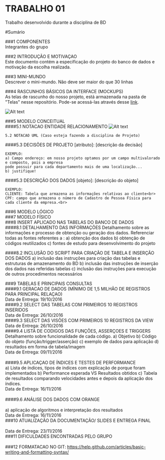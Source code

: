 # TRABALHO 01
Trabalho desenvolvido durante a disciplina de BD

#Sumário

###1	COMPONENTES<br>
Integrantes do grupo<br>

###2	INTRODUÇÃO E MOTIVAÇAO<br>
Este documento contém a especificação do projeto do banco de dados <nome do projeto> e motivação da escolha realizada. <br>

###3	MINI-MUNDO<br>
Descrever o mini-mundo. Não deve ser maior do que 30 linhas <br>

###4	RASCUNHOS BÁSICOS DA INTERFACE (MOCKUPS)<br>
As telas de rascunho do nosso projeto, está armazenada na pasta de "Telas" nesse repositório. Pode-se acessá-las através desse [link](https://github.com/DaniloSI/topicos-trabalho/blob/master/imagens/Telas/TelaMoqup.pdf).<br>

![Alt text](https://github.com/discipbd2/topicos-trabalho/blob/master/balsamiq.png?raw=true "Title")


###5	MODELO CONCEITUAL<br>
####5.1 NOTACAO ENTIDADE RELACIONAMENTO
![Alt text](https://github.com/DaniloSI/topicos-trabalho/blob/master/imagens/Conceitual_brModelo_v04.jpg "Modelo Conceitual")
    
    5.2 NOTACAO UML (Caso esteja fazendo a disciplina de Projeto)

####5.3 DECISÕES DE PROJETO
    [atributo]: [descrição da decisão]
    
    EXEMPLO:
    a) Campo endereço: em nosso projeto optamos por um campo multivalorado e composto, pois a empresa 
    pode possuir para cada departamento mais de uma localização... 
    b) justifique!

####5.3 DESCRIÇÃO DOS DADOS 
    [objeto]: [descrição do objeto]
    
    EXEMPLO:
    CLIENTE: Tabela que armazena as informações relativas ao cliente<br>
    CPF: campo que armazena o número de Cadastro de Pessoa Física para cada cliente da empresa.<br>

###6	MODELO LÓGICO<br>
###7	MODELO FÍSICO<br>
###8	INSERT APLICADO NAS TABELAS DO BANCO DE DADOS<br>
####8.1 DETALHAMENTO DAS INFORMAÇÕES
        Detalhamento sobre as informações e processo de obtenção ou geração dos dados.
        Referenciar todas as fontes referentes a :
        a) obtenção dos dados
        b) obtenção de códigos reutilizados
        c) fontes de estudo para desenvolvimento do projeto
        
####8.2 INCLUSÃO DO SCRIPT PARA CRIAÇÃO DE TABELA E INSERÇÃO DOS DADOS
        a) inclusão das instruções para criação das tabelas e estruturas de amazenamento do BD
        b) inclusão das instruções de inserção dos dados nas referidas tabelas
        c) inclusão das instruções para execução de outros procedimentos necessários

###9	TABELAS E PRINCIPAIS CONSULTAS<br>
####9.1	GERACAO DE DADOS (MÍNIMO DE 1,5 MILHÃO DE REGISTROS PARA PRINCIPAL RELAÇAO)<br>
    Data de Entrega: 19/10/2016
<br>
####9.2	SELECT DAS TABELAS COM PRIMEIROS 10 REGISTROS INSERIDOS<br> 
    Data de Entrega: 26/10/2016
<br>
####9.3	SELECT DAS VISÕES COM PRIMEIROS 10 REGISTROS DA VIEW<br>
    Data de Entrega: 26/10/2016
<br>
####9.4	LISTA DE CODIGOS DAS FUNÇÕES, ASSERÇOES E TRIGGERS<br>
        Detalhamento sobre funcionalidade de cada código.
        a) Objetivo
        b) Código do objeto (função/trigger/asserção)
        c) exemplo de dados para aplicação
        d) resultados em forma de tabela/imagem
<br>
Data de Entrega: 09/11/2016
<br>        
####9.5	APLICAÇAO DE ÍNDICES E TESTES DE PERFORMANCE<br>
    a) Lista de índices, tipos de índices com explicação de porque foram implementados
    b) Performance esperada VS Resultados obtidos
    c) Tabela de resultados comparando velocidades antes e depois da aplicação dos índices.
<br>
    Data de Entrega: 16/11/2016
<br>   
####9.6	ANÁLISE DOS DADOS COM ORANGE<br>    
    a) aplicação de algoritmos e interpretação dos resultados
<br>
    Data de Entrega: 16/11/2016
<br>
###10	ATUALIZAÇÃO DA DOCUMENTAÇÃO/ SLIDES E ENTREGA FINAL<br>
<br>
    Data de Entrega: 23/11/2016
<br>
###11	DIFICULDADES ENCONTRADAS PELO GRUPO<br>  
###12  FORMATACAO NO GIT: https://help.github.com/articles/basic-writing-and-formatting-syntax/

